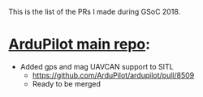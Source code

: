 This is the list of the PRs I made during GSoC 2018.

[ArduPilot main repo](https://github.com/ArduPilot/ardupilot):
==============================================================

 - Added gps and mag UAVCAN support to SITL
     - https://github.com/ArduPilot/ardupilot/pull/8509
     - Ready to be merged
